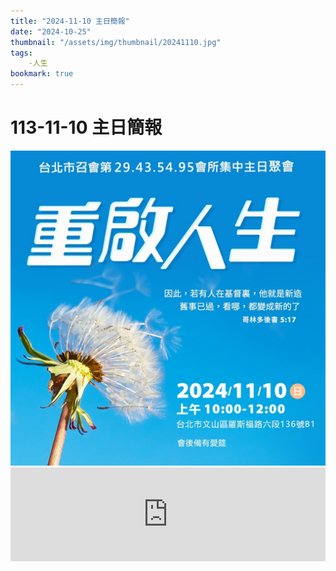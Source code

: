 ```yaml
---
title: "2024-11-10 主日簡報"
date: "2024-10-25"
thumbnail: "/assets/img/thumbnail/20241110.jpg"
tags:
    -人生
bookmark: true
---
```


# 113-11-10 主日簡報

<img src="/assets/img/thumbnail/20241110.jpg" alt="重啟人生" style="box-shadow: 5px 5px 10px \#888;">

<iframe src="https://www.google.com/maps/embed?pb=!1m18!1m12!1m3!1d1861.018064677444!2d121.54127558199755!3d24.99750156997027!2m3!1f0!2f0!3f0!3m2!1i1024!2i768!4f13.1!3m3!1m2!1s0x3442aa037a04bf63%3A0xca07e92f33867207!2z5Y-w5YyX5biC5Y-s5pyD56ys5Zub5Y2B5LiJ6IGa5pyD5omA!5e0!3m2!1szh-TW!2stw!4v1729835929402!5m2!1szh-TW!2stw" width="100%" style="border:0;" allowfullscreen="" loading="lazy" referrerpolicy="no-referrer-when-downgrade"></iframe>
